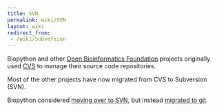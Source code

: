 ```yaml
---
title: SVN
permalink: wiki/SVN
layout: wiki
redirect_from:
 - /wiki/Subversion
---
```


Biopython and other [Open Bioinformatics
Foundation](http://open-bio.org) projects originally used
[CVS](CVS "wikilink") to manage their source code repositories.

Most of the other projects have now migrated from CVS to Subversion
(SVN).

Biopython considered [moving over to
SVN](Subversion_migration "wikilink"), but instead [migrated to
git](GitMigration "wikilink").
